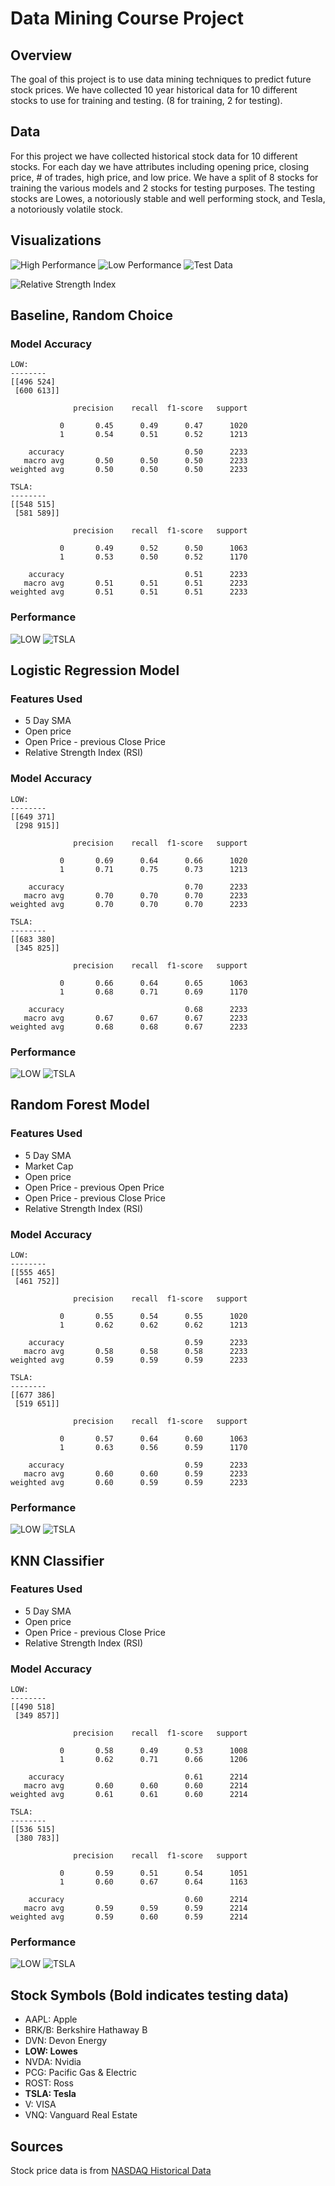 # Data Mining Course Project
## Overview
The goal of this project is to use data mining techniques to predict future stock prices.  We have collected 10 year historical data for 10 different stocks to use for training and testing. (8 for training, 2 for testing).

## Data
For this project we have collected historical stock data for 10 different stocks.  For each day we have attributes including opening price, closing price, # of trades, high price, and low price.  We have a split of 8 stocks for training the various models and 2 stocks for testing purposes.  The testing stocks are Lowes, a notoriously stable and well performing stock, and Tesla, a notoriously volatile stock.

## Visualizations
![High Performance](./visualizations/high_perf.svg)
![Low Performance](./visualizations/low_perf.svg)
![Test Data](./visualizations/test.svg)

![Relative Strength Index](./visualizations/AAPL_rsi.svg)

## Baseline, Random Choice
### Model Accuracy
```
LOW:
--------
[[496 524]
 [600 613]]

              precision    recall  f1-score   support

           0       0.45      0.49      0.47      1020
           1       0.54      0.51      0.52      1213

    accuracy                           0.50      2233
   macro avg       0.50      0.50      0.50      2233
weighted avg       0.50      0.50      0.50      2233

TSLA:
--------
[[548 515]
 [581 589]]

              precision    recall  f1-score   support

           0       0.49      0.52      0.50      1063
           1       0.53      0.50      0.52      1170

    accuracy                           0.51      2233
   macro avg       0.51      0.51      0.51      2233
weighted avg       0.51      0.51      0.51      2233
```
### Performance
![LOW](./results/LOW_baseline.svg)
![TSLA](./results/TSLA_baseline.svg)

## Logistic Regression Model
### Features Used
- 5 Day SMA
- Open price
- Open Price - previous Close Price
- Relative Strength Index (RSI)

### Model Accuracy
```
LOW:
--------
[[649 371]
 [298 915]]

              precision    recall  f1-score   support

           0       0.69      0.64      0.66      1020
           1       0.71      0.75      0.73      1213

    accuracy                           0.70      2233
   macro avg       0.70      0.70      0.70      2233
weighted avg       0.70      0.70      0.70      2233

TSLA:
--------
[[683 380]
 [345 825]]

              precision    recall  f1-score   support

           0       0.66      0.64      0.65      1063
           1       0.68      0.71      0.69      1170

    accuracy                           0.68      2233
   macro avg       0.67      0.67      0.67      2233
weighted avg       0.68      0.68      0.67      2233
```

### Performance
![LOW](./results/LOW_logistic_regr.svg)
![TSLA](./results/TSLA_logistic_regr.svg)

## Random Forest Model
### Features Used
- 5 Day SMA
- Market Cap
- Open price
- Open Price - previous Open Price
- Open Price - previous Close Price
- Relative Strength Index (RSI)

### Model Accuracy
```
LOW:
--------
[[555 465]
 [461 752]]

              precision    recall  f1-score   support

           0       0.55      0.54      0.55      1020
           1       0.62      0.62      0.62      1213

    accuracy                           0.59      2233
   macro avg       0.58      0.58      0.58      2233
weighted avg       0.59      0.59      0.59      2233

TSLA:
--------
[[677 386]
 [519 651]]

              precision    recall  f1-score   support

           0       0.57      0.64      0.60      1063
           1       0.63      0.56      0.59      1170

    accuracy                           0.59      2233
   macro avg       0.60      0.60      0.59      2233
weighted avg       0.60      0.59      0.59      2233
```

### Performance
![LOW](./results/LOW_random_forest.svg)
![TSLA](./results/TSLA_random_forest.svg)

## KNN Classifier
### Features Used
- 5 Day SMA
- Open price
- Open Price - previous Close Price
- Relative Strength Index (RSI)

### Model Accuracy
```
LOW:
--------
[[490 518]
 [349 857]]

              precision    recall  f1-score   support

           0       0.58      0.49      0.53      1008
           1       0.62      0.71      0.66      1206

    accuracy                           0.61      2214
   macro avg       0.60      0.60      0.60      2214
weighted avg       0.61      0.61      0.60      2214

TSLA:
--------
[[536 515]
 [380 783]]

              precision    recall  f1-score   support

           0       0.59      0.51      0.54      1051
           1       0.60      0.67      0.64      1163

    accuracy                           0.60      2214
   macro avg       0.59      0.59      0.59      2214
weighted avg       0.59      0.60      0.59      2214
```

### Performance
![LOW](./results/LOW_knn.svg)
![TSLA](./results/TSLA_knn.svg)

## Stock Symbols (Bold indicates testing data)
- AAPL: Apple
- BRK/B: Berkshire Hathaway B
- DVN: Devon Energy
- **LOW: Lowes**
- NVDA: Nvidia
- PCG: Pacific Gas & Electric
- ROST: Ross
- **TSLA: Tesla**
- V: VISA
- VNQ: Vanguard Real Estate

## Sources
Stock price data is from [NASDAQ Historical Data](https://www.nasdaq.com/market-activity/quotes/historical)
